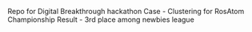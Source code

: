Repo for Digital Breakthrough hackathon
Case - Clustering for RosAtom Championship
Result - 3rd place among newbies league
